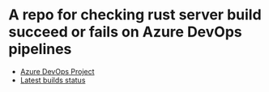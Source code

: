 # A repo for checking rust server build succeed or fails on Azure DevOps pipelines

* [Azure DevOps Project](https://krisa789.visualstudio.com/Rust%20Server%20Build)
* [Latest builds status](https://krisa789.visualstudio.com/Rust%20Server%20Build/_build?definitionId=3)
